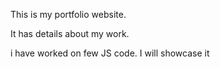 This is my portfolio website. 

It has details about my work.

i have worked on few JS code. I will showcase it
